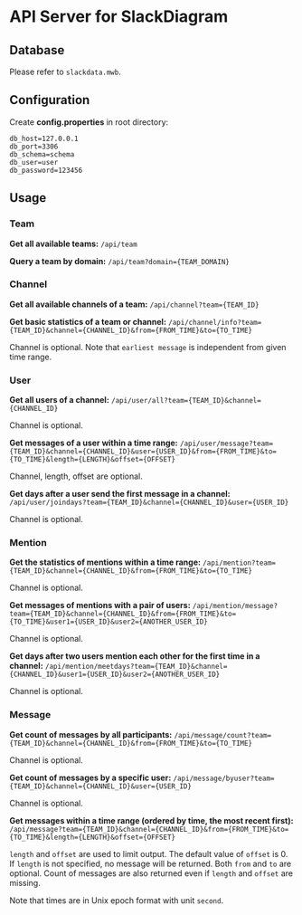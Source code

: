 # API Server for SlackDiagram
## Database
Please refer to `slackdata.mwb`.
## Configuration
Create **config.properties** in root directory:
```properties
db_host=127.0.0.1
db_port=3306
db_schema=schema
db_user=user
db_password=123456
```
## Usage
### Team
**Get all available teams:**
`/api/team`

**Query a team by domain:**
`/api/team?domain={TEAM_DOMAIN}`

### Channel
**Get all available channels of a team:**
`/api/channel?team={TEAM_ID}`

**Get basic statistics of a team or channel:**
`/api/channel/info?team={TEAM_ID}&channel={CHANNEL_ID}&from={FROM_TIME}&to={TO_TIME}`

Channel is optional.
Note that `earliest message` is independent from given time range.

### User
**Get all users of a channel:**
`/api/user/all?team={TEAM_ID}&channel={CHANNEL_ID}`

Channel is optional.

**Get messages of a user within a time range:**
`/api/user/message?team={TEAM_ID}&channel={CHANNEL_ID}&user={USER_ID}&from={FROM_TIME}&to={TO_TIME}&length={LENGTH}&offset={OFFSET}`

Channel, length, offset are optional.

**Get days after a user send the first message in a channel:**
`/api/user/joindays?team={TEAM_ID}&channel={CHANNEL_ID}&user={USER_ID}`

Channel is optional.

### Mention
**Get the statistics of mentions within a time range:**
`/api/mention?team={TEAM_ID}&channel={CHANNEL_ID}&from={FROM_TIME}&to={TO_TIME}`

Channel is optional.

**Get messages of mentions with a pair of users:**
`/api/mention/message?team={TEAM_ID}&channel={CHANNEL_ID}&from={FROM_TIME}&to={TO_TIME}&user1={USER_ID}&user2={ANOTHER_USER_ID}`

Channel is optional.

**Get days after two users mention each other for the first time in a channel:**
`/api/mention/meetdays?team={TEAM_ID}&channel={CHANNEL_ID}&user1={USER_ID}&user2={ANOTHER_USER_ID}`

Channel is optional.

### Message
**Get count of messages by all participants:**
`/api/message/count?team={TEAM_ID}&channel={CHANNEL_ID}&from={FROM_TIME}&to={TO_TIME}`

Channel is optional.

**Get count of messages by a specific user:**
`/api/message/byuser?team={TEAM_ID}&channel={CHANNEL_ID}&user={USER_ID}`

Channel is optional.

**Get messages within a time range (ordered by time, the most recent first):**
`/api/message?team={TEAM_ID}&channel={CHANNEL_ID}&from={FROM_TIME}&to={TO_TIME}&length={LENGTH}&offset={OFFSET}`

`length` and `offset` are used to limit output.
The default value of `offset` is 0.
If `length` is not specified, no message will be returned.
Both `from` and `to` are optional.
Count of messages are also returned even if `length` and `offset` are missing.

Note that times are in Unix epoch format with unit `second`.